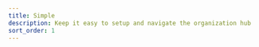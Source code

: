 ```yaml
---
title: Simple
description: Keep it easy to setup and navigate the organization hub
sort_order: 1
---
```


